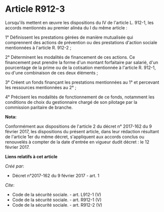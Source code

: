 # Article R912-3

Lorsqu'ils mettent en œuvre les dispositions du IV de l'article L. 912-1, les accords mentionnés au premier alinéa du I du
même article : 

1° Définissent les prestations gérées de manière mutualisée qui comprennent des actions de prévention ou des prestations
d'action sociale mentionnées à l'article R. 912-2 ; 

2° Déterminent les modalités de financement de ces actions. Ce financement peut prendre la forme d'un montant forfaitaire par
salarié, d'un pourcentage de la prime ou de la cotisation mentionnée à l'article R. 912-1, ou d'une combinaison de ces deux
éléments ; 

3° Créent un fonds finançant les prestations mentionnées au 1° et percevant les ressources mentionnées au 2° ; 

4° Précisent les modalités de fonctionnement de ce fonds, notamment les conditions de choix du gestionnaire chargé de son
pilotage par la commission paritaire de branche.

**Nota:**

Conformément aux dispositions de l'article 2 du décret n° 2017-162 du 9 février 2017, les dispositions du présent article,
dans leur rédaction résultant de l'article 1er du même décret, s'appliquent aux accords conclus ou renouvelés à compter de la
date d'entrée en vigueur dudit décret : le 12 février 2017.

**Liens relatifs à cet article**

_Créé par_:

  - Décret n°2017-162 du 9 février 2017 - art. 1

_Cite_:

  - Code de la sécurité sociale. - art. L912-1 (V)
  - Code de la sécurité sociale. - art. R912-1 (V)
  - Code de la sécurité sociale. - art. R912-2 (V)
